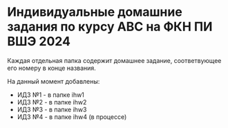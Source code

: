 # Индивидуальные домашние задания по курсу АВС на ФКН ПИ ВШЭ 2024
Каждая отдельная папка содержит домашнее задание, соответвующее его номеру в конце названия.

На данный момент добавлены:
- ИДЗ №1 - в папке ihw1
- ИДЗ №2 - в папке ihw2
- ИДЗ №3 - в папке ihw3
- ИДЗ №4 - в папке ihw4 (в процессе)
